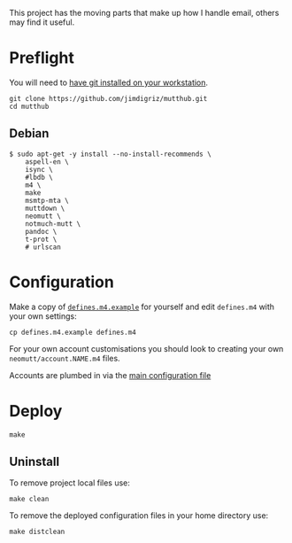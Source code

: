 This project has the moving parts that make up how I handle email, others may find it useful.

# Preflight

You will need to [have git installed on your workstation](http://git-scm.com/book/en/Getting-Started-Installing-Git).

    git clone https://github.com/jimdigriz/mutthub.git
    cd mutthub

## Debian

    $ sudo apt-get -y install --no-install-recommends \
        aspell-en \
        isync \
        #lbdb \
        m4 \
        make
        msmtp-mta \
        muttdown \
        neomutt \
        notmuch-mutt \
        pandoc \
        t-prot \
        # urlscan

# Configuration

Make a copy of [`defines.m4.example`](./defines.m4.example) for yourself and edit `defines.m4` with your own settings:

    cp defines.m4.example defines.m4

For your own account customisations you should look to creating your own `neomutt/account.NAME.m4` files.

Accounts are plumbed in via the [main configuration file](./neomutt/neomuttrc.m4)

# Deploy

    make

## Uninstall

To remove project local files use:

    make clean

To remove the deployed configuration files in your home directory use:

    make distclean
